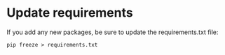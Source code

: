 # Update requirements

If you add any new packages, be sure to update the requirements.txt file:

`pip freeze > requirements.txt`
